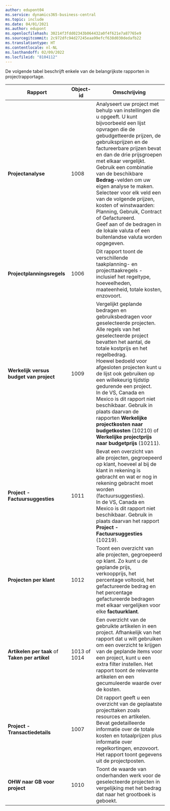 ```yaml
---
author: edupont04
ms.service: dynamics365-business-central
ms.topic: include
ms.date: 04/01/2021
ms.author: edupont
ms.openlocfilehash: 30214f3fdd02343b064432a0f4f621e7a87765e9
ms.sourcegitcommit: 2c972dfc94d27245eaa99efcf638d030dedafb22
ms.translationtype: HT
ms.contentlocale: nl-NL
ms.lasthandoff: 02/09/2022
ms.locfileid: "8104112"
---
```

De volgende tabel beschrijft enkele van de belangrijkste rapporten in projectrapportage.

|Rapport |Object-id|Omschrijving  |
|---------|---------|---------|
|**Projectanalyse**|1008|Analyseert uw project met behulp van instellingen die u opgeeft. U kunt bijvoorbeeld een lijst opvragen die de gebudgetteerde prijzen, de gebruiksprijzen en de factureerbare prijzen bevat en dan de drie prijsgroepen met elkaar vergelijkt.<br>Gebruik een combinatie van de beschikbare **Bedrag**-velden om uw eigen analyse te maken. Selecteer voor elk veld een van de volgende prijzen, kosten of winstwaarden: Planning, Gebruik, Contract of Gefactureerd. <br>Geef aan of de bedragen in de lokale valuta of een buitenlandse valuta worden opgegeven. |
|**Projectplanningsregels**|1006|Dit rapport toont de verschillende taakplanning- en projecttaakregels - inclusief het regeltype, hoeveelheden, maateenheid, totale kosten, enzovoort.|
|**Werkelijk versus budget van project**|1009|Vergelijkt geplande bedragen en gebruiksbedragen voor geselecteerde projecten. Alle regels van het geselecteerde project bevatten het aantal, de totale kostprijs en het regelbedrag. <br>Hoewel bedoeld voor afgesloten projecten kunt u de lijst ook gebruiken op een willekeurig tijdstip gedurende een project.<br>In de VS, Canada en Mexico is dit rapport niet beschikbaar. Gebruik in plaats daarvan de rapporten **Werkelijke projectkosten naar budgetkosten** (10210) of **Werkelijke projectprijs naar budgetprijs** (10211).|
|**Project - Factuursuggesties**|1011|Bevat een overzicht van alle projecten, gegroepeerd op klant, hoeveel al bij de klant in rekening is gebracht en wat er nog in rekening gebracht moet worden (factuursuggesties). <br>In de VS, Canada en Mexico is dit rapport niet beschikbaar. Gebruik in plaats daarvan het rapport **Project - Factuursuggesties** (10219).|
|**Projecten per klant**|1012|Toont een overzicht van alle projecten, gegroepeerd op klant. Zo kunt u de geplande prijs, verkoopprijs, het percentage voltooid, het gefactureerde bedrag en het percentage gefactureerde bedragen met elkaar vergelijken voor elke **factuurklant**.|
|**Artikelen per taak** of **Taken per artikel**|1013 of 1014|Een overzicht van de gebruikte artikelen in een project. Afhankelijk van het rapport dat u wilt gebruiken om een overzicht te krijgen van de geplande items voor een project, kunt u een extra filter instellen. Het rapport toont de relevante artikelen en een gecumuleerde waarde over de kosten.|
|**Project - Transactiedetails**|1007|Dit rapport geeft u een overzicht van de geplaatste projecttaken zoals resources en artikelen. Bevat gedetailleerde informatie over de totale kosten en totaalprijzen plus informatie over regelkortingen, enzovoort. Het rapport toont gegevens uit de projectposten.|
|**OHW naar GB voor project**|1010|Toont de waarde van onderhanden werk voor de geselecteerde projecten in vergelijking met het bedrag dat naar het grootboek is geboekt.|